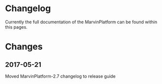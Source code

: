 Changelog
=========

Currently the full documentation of the MarvinPlatform can be found within this pages.

# Changes

## 2017-05-21
Moved MarvinPlatform-2.7 changelog to release guide
